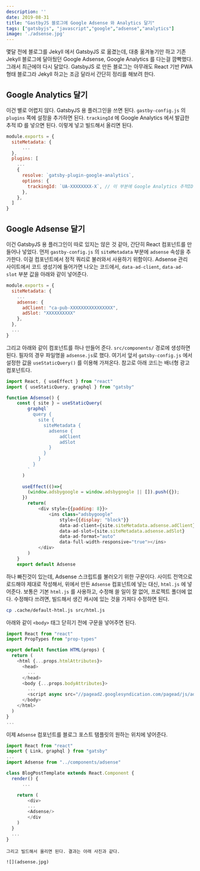 ```yaml
---
description: ''
date: 2019-08-31
title: "GastbyJS 블로그에 Google Adsense 와 Analytics 달기"
tags: ["gatsbyjs", "javascript","google","adsense","analytics"]
image: './adsense.jpg'
---
```


몇달 전에 블로그를 Jekyll 에서 GatsbyJS 로 옮겼는데, 대충 옮겨놓기만 하고 기존 Jekyll 블로그에 달아뒀던 
Google Adsense, Google Analytics 를 다는걸 깜빡했다. 그래서 최근에야 다시 달았다. GatsbyJS 로 만든 블로그는 아무래도 React 기반 PWA 형태 블로그라 Jekyll 하고는 조금 달라서 간단히 정리를 해보려 한다.

## Google Analytics 달기
이건 별로 어렵지 않다. GatsbyJS 용 플러그인을 쓰면 된다. `gastby-config.js` 의 `plugins` 쪽에 설정을 추가하면 된다. `trackingId` 에 Google Analytics 에서 발급한 추적 ID 를 넣으면 된다. 이렇게 넣고 빌드해서 올리면 된다.

```js
module.exports = {
  siteMetadata: {
      ...
  },
  plugins: [
    ...
    {
      resolve: `gatsby-plugin-google-analytics`,
      options: {
        trackingId: `UA-XXXXXXXX-X`, // 이 부분에 Google Analytics 추적ID 를 넣는다.
      },
    },
  ]
}
```

## Google Adsense 달기
이건 GatsbyJS 용 플러그인이 따로 있지는 않은 것 같아, 간단히 React 컴포넌트를 만들어나 넣었다. 먼저 `gastby-config.js` 의 `siteMetadata` 부분에 `adsense` 속성을 추가한다. 이걸 컴포넌트에서 정적 쿼리로 불러와서 사용하기 위함이다. Adsense 관리 사이트에서 코드 생성기에 들어가면 나오는 코드에서, `data-ad-client`, `data-ad-slot` 부분 값을 아래와 같이 넣어준다.

```js
module.exports = {
  siteMetadata: {
    ...
    adsense: {
      adClient: "ca-pub-XXXXXXXXXXXXXXXX",
      adSlot: "XXXXXXXXXX"
    },
  },
  ...
}
```
그리고 아래와 같이 컴포넌트를 하나 만들어 준다. `src/components/` 경로에 생성하면 된다. 필자의 경우 파일명을 `adsense.js`로 했다. 여기서 앞서 `gatsby-config.js` 에서 설정한 값을 `useStaticQuery()` 를 이용해 가져온다. 참고로 아래 코드는 배너형 광고 컴포넌트다.

```js
import React, { useEffect } from "react"
import { useStaticQuery, graphql } from "gatsby"

function Adsense() {
    const { site } = useStaticQuery(
        graphql`
          query {
            site {
              siteMetadata {
                adsense {
                    adClient
                    adSlot
                }
              }
            }
          }
        `
      )
    
      useEffect(()=>{
        (window.adsbygoogle = window.adsbygoogle || []).push({});   
      })
        return(
            <div style={{padding: 8}}>
                <ins class="adsbygoogle"
                    style={{display: "block"}}
                    data-ad-client={site.siteMetadata.adsense.adClient}
                    data-ad-slot={site.siteMetadata.adsense.adSlot}
                    data-ad-format="auto"
                    data-full-width-responsive="true"></ins>
            </div>
        )
    }
    export default Adsense
```
하나 빠진것이 있는데, Adsense 스크립트를 불러오기 위한 구문이다. 사이트 전역으로 로드해야 제대로 작성해서, 위에서 만든 `Adsense` 컴포넌트에 넣는 대신, `html.js` 에 넣어준다. 보통은 기본 `html.js` 를 사용하고, 수정해 쓸 일이 잘 없어, 프로젝트 폴더에 없다. 수정해다 쓰려면, 빌드해서 생긴 캐시에 있는 것을 가져다 수정하면 된다.

```bash
cp .cache/default-html.js src/html.js
```

아래와 같이 `<body>` 태그 닫히기 전에 구문을 넣어주면 된다.

```js
import React from "react"
import PropTypes from "prop-types"

export default function HTML(props) {
  return (
    <html {...props.htmlAttributes}>
      <head>
        ...
      </head>
      <body {...props.bodyAttributes}>
        ...
        <script async src="//pagead2.googlesyndication.com/pagead/js/adsbygoogle.js"></script>
      </body>
    </html>
  )
}
...

```

이제 `Adsense` 컴포넌트를 블로그 포스트 탬플릿의 원하는 위치에 넣어준다.
```js
import React from "react"
import { Link, graphql } from "gatsby"
...
import Adsense from "../components/adsense"

class BlogPostTemplate extends React.Component {
  render() {
      ...

    return (
        <div>
        ...
        <Adsense/>
        </div
    )
  }
  ...
}
```
```
그리고 빌드해서 올리면 된다. 결과는 아래 사진과 같다.

![](adsense.jpg)